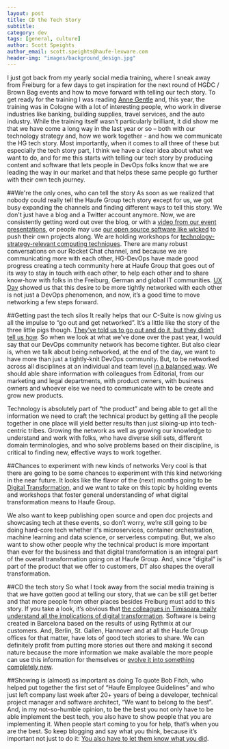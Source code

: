 ```yaml
---
layout: post
title: CD the Tech Story
subtitle: 
category: dev
tags: [general, culture]
author: Scott Speights
author_email: scott.speights@haufe-lexware.com 
header-img: "images/background_design.jpg"
---
```


I just got back from my yearly social media training, where I sneak away from Freiburg for a few days to get inspiration for the next round of HGDC / Brown Bag events and how to move forward with telling our tech story. To get ready for the training I was reading [Anne Gentle](https://www.amazon.com/Conversation-Community-Social-Web-Documentation/dp/1937434109) and, this year, the training was in Cologne with a lot of interesting people, who work in diverse industries like banking, building supplies, travel services, and the auto industry. While the training itself wasn’t particularly brilliant, it did show me that we have come a long way in the last year or so – both with our technology strategy and, how we work together - and how we communicate the HG tech story. Most importantly, when it comes to all three of these but especially the tech story part, I think we have a clear idea about what we want to do, and for me this starts with telling our tech story by producing content and software that lets people in DevOps folks know that we are leading the way in our market and that helps these same people go further with their own tech journey.

##We're the only ones, who can tell the story
As soon as we realized that nobody could really tell the Haufe Group tech story except for us, we got busy expanding the channels and finding different ways to tell this story. We don't just have a blog and a Twitter account anymore. Now, we are consistently getting word out over the blog, or with a [video from our event presentations](https://www.youtube.com/channel/UCLyuIumQe2DjYIuwnvCo4uA), or people may use [our open source software like wicked](https://github.com/Haufe-Lexware) to push their own projects along. We are holding workshops for [technology-strategy-relevant computing techniques](https://github.com/DonMartin76/k8s-workshop). There are many robust conversations on our Rocket Chat channel, and because we are communicating more with each other, HG-DevOps have made good progress creating a tech community here at Haufe Group that goes out of its way to stay in touch with each other, to help each other and to share know-how with folks in the Freiburg, German and global IT communities. [UX Day](http://work.haufegroup.io/we-are-ux-and-live/) showed us that this desire to be more tightly networked with each other is not just a DevOps phenomenon, and now, it’s a good time to move networking a few steps forward.

##Getting past the tech silos
It really helps that our C-Suite is now giving us all the impulse to “go out and get networked”. It’s a little like the story of the three little pigs though. [They’ve told us to go out and do it, but they didn’t tell us how](https://en.wikipedia.org/wiki/The_Three_Little_Pigs#Traditional_versions). So when we look at what we’ve done over the past year, I would say that our DevOps community network has become tighter. But also clear is, when we talk about being networked, at the end of the day, we want to have more than just a tightly-knit DevOps community. But, to be networked across all disciplines at an individual and team level [in a balanced way](https://hbr.org/2017/02/how-spotify-balances-employee-autonomy-and-accountability). We should able share information with colleagues from Editorial, from our marketing and legal departments, with product owners, with business owners and whoever else we need to communicate with to be create and grow new products.

Technology is absolutely part of “the product” and being able to get all the information we need to craft the technical product by getting all the people together in one place will yield better results than just siloing-up into tech-centric tribes. Growing the network as well as growing our knowledge to understand and work with folks, who have diverse skill sets, different domain terminologies, and who solve problems based on their discipline, is critical to finding new, effective ways to work together.

##Chances to experiment with new kinds of networks
Very cool is that there are going to be some chances to experiment with this kind networking in the near future. It looks like the flavor of the (next) months going to be [Digital Transformation](https://youtu.be/ystdF6jN7hc), and we want to take on this topic by holding events and workshops that foster general understanding of what digital transformation means to Haufe Group. 

We also want to keep publishing open source and open doc projects and showcasing tech at these events, so don’t worry, we’re still going to be doing hard-core tech whether it's microservices, container orchestration, machine learning and data science, or serverless computing. But, we also want to show other people why the technical product is more important than ever for the business and that digital transformation is an integral part of the overall transformation going on at Haufe Group. And, since "digital" is part of the product that we offer to customers, DT also shapes the overall transformation. 

##CD the tech story
So what I took away from the social media training is that we have gotten good at telling our story, that we can be still get better and that more people from other places besides Freiburg must add to this story. If you take a look, it’s obvious that [the colleagues in Timisoara really understand all the implications of digital transformation](https://youtu.be/rvUdHwlFhKA). Software is being created in Barcelona based on the results of using Rythmix at our customers. And, Berlin, St. Gallen, Hannover and at all the Haufe Group offices for that matter, have lots of good tech stories to share. We can definitely profit from putting more stories out there and making it second nature because the more information we make available the more people can use this information for themselves or [evolve it into something completely new](https://books.google.de/books?id=RiDNndpF-YIC&pg=PA95&source=gbs_toc_r&cad=4#v=onepage&q&f=false).

##Showing is (almost) as important as doing
To quote Bob Fitch, who helped put together the first set of “Haufe Employee Guidelines” and who just left company last week after 20+ years of being a developer, technical project manager and software architect, “We want to belong to the best”. And, in my not-so-humble opinion, to be the best you not only have to be able implement the best tech, you also have to show people that you are implementing it. When people start coming to you for help, that’s when you are the best. So keep blogging and say what you think, because it’s important not just to do it: [You also have to let them know what you did](https://en.wikipedia.org/wiki/If_a_tree_falls_in_a_forest).

